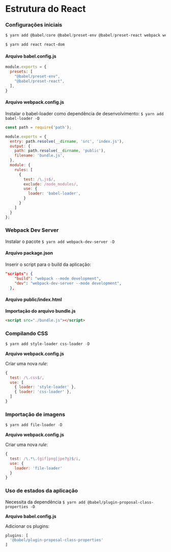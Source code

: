 # Estrutura do React

### Configurações iniciais

```powershell
$ yarn add @babel/core @babel/preset-env @babel/preset-react webpack webpack-cli -D
```

```powershell
$ yarn add react react-dom
```

#### Arquivo babel.config.js

```js
module.exports = {
  presets: [
    "@babel/preset-env",
    "@babel/preset-react",
  ],
}
```
#### Arquivo webpack.config.js

Instalar o babel-loader como dependência de desenvolvimento: `$ yarn add babel-loader -D`

```js
const path = require('path');

module.exports = {
  entry: path.resolve(__dirname, 'src', 'index.js'),
  output: {
    path: path.resolve(__dirname, 'public'),
    filename: 'bundle.js',
  },
  module: {
    rules: [
      {
        test: /\.js$/,
        exclude: /node_modules/,
        use: {
          loader: 'babel-loader',
        }
      }
    ]
  }
};
```

### Webpack Dev Server

Instalar o pacote `$ yarn add webpack-dev-server -D `

#### Arquivo package.json

Inserir o script para o build da aplicação:
```json
"scripts": {
    "build": "webpack --mode development",
    "dev": "webpack-dev-server --mode development",
  },
```

#### Arquivo public/index.html

**Importação do arquivo bundle.js**

```html
<script src="./bundle.js"></script>
```

### Compilando CSS

```powershell
$ yarn add style-loader css-loader -D
```

**Arquivo webpack.config.js**

Criar uma nova *rule*:
```js
{
  test: /\.css$/,
  use: [
    { loader: 'style-loader' },
    { loader: 'css-loader' },
  ]
}
```

### Importação de imagens

```powershell
$ yarn add file-loader -D
```

**Arquivo webpack.config.js**

Criar uma nova *rule*:
```js
{
  test: /\.*\.(gif|png|jpe?g)$/i,
  use: {
    loader: 'file-loader'
  }
}
```

### Uso de estados da aplicação

Necessita da dependência `$ yarn add @babel/plugin-proposal-class-properties -D`

**Arquivo babel.config.js**

Adicionar os plugins:
```js
plugins: [
  '@babel/plugin-proposal-class-properties'
]
```